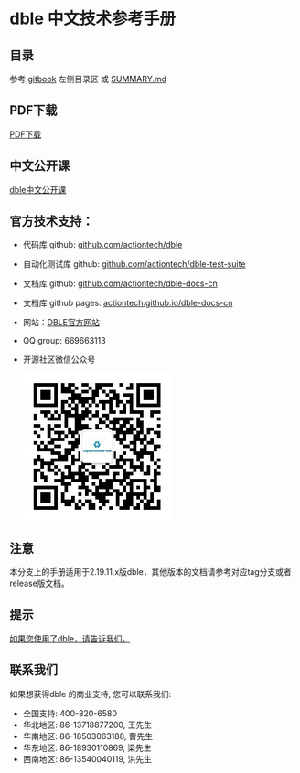 # dble 中文技术参考手册


## 目录
参考 [gitbook](https://actiontech.github.io/dble-docs-cn) 左侧目录区 或 [SUMMARY.md](https://github.com/actiontech/dble-docs-cn/blob/master/SUMMARY.md) 

## PDF下载
[PDF下载](dble-manual.pdf) 

## 中文公开课
[dble中文公开课](https://opensource.actionsky.com/dble-lessons/) 


## 官方技术支持：
- 代码库 github: [github.com/actiontech/dble](https://github.com/actiontech/dble)
- 自动化测试库 github: [github.com/actiontech/dble-test-suite](https://github.com/actiontech/dble-test-suite)
- 文档库 github: [github.com/actiontech/dble-docs-cn](https://github.com/actiontech/dble-docs-cn)
- 文档库 github pages: [actiontech.github.io/dble-docs-cn](https://actiontech.github.io/dble-docs-cn)
- 网站：[DBLE官方网站](https://opensource.actionsky.com)
- QQ group: 669663113
- 开源社区微信公众号
  
  ![QR_code](./QR_code.png)


## 注意
本分支上的手册适用于2.19.11.x版dble，其他版本的文档请参考对应tag分支或者release版文档。 
    
## 提示
[如果您使用了dble，请告诉我们。](https://wj.qq.com/s/2291106/09f4)

## 联系我们
如果想获得dble 的商业支持, 您可以联系我们: 
* 全国支持: 400-820-6580
* 华北地区: 86-13718877200, 王先生
* 华南地区: 86-18503063188, 曹先生
* 华东地区: 86-18930110869, 梁先生
* 西南地区: 86-13540040119, 洪先生
